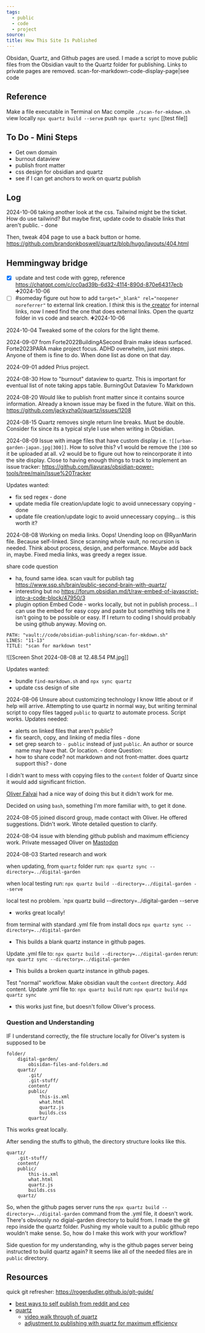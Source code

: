 ```yaml
---
tags:
  - public
  - code
  - project
source: 
title: How This Site Is Published
---
```

Obsidan, Quartz, and Github pages are used. I made a script to move public files from the Obsidian vault to the Quartz folder for publishing. Links to private pages are removed. scan-for-markdown-code-display-page|see code
## Reference
Make a file executable in Terminal on Mac
compile `./scan-for-mkdown.sh`
view locally `npx quartz build --serve`
push `npx quartz sync`
[[test file]]
## To Do - Mini Steps
- Get own domain
- burnout dataview
- publish front matter
- css design for obsidian and quartz
- see if I can get anchors to work on quartz publish
## Log

2024-10-06 taking another look at the css. Tailwind might be the ticket. How do use tailwind? But maybe first, update code to disable links that aren't public. - done

Then, tweak 404 page to use a back button or home. https://github.com/brandonkboswell/quartz/blob/hugo/layouts/404.html

## Hemmingway bridge
- [x] update and test code with ggrep, reference https://chatgpt.com/c/cc0ad39b-6d32-4114-890d-870e64317ecb ➕2024-10-06
- [ ] #someday figure out how to add `target="_blank" rel="noopener noreferrer"` to external link creation. I *think* this is the[ creator](https://github.com/jackyzha0/quartz/blob/af14ca7c4f754b07a5f32efc5265632f539ef103/quartz/components/Backlinks.tsx#L7) for internal links, now I need find the one that does external links. Open the quartz folder in vs code and search. ➕2024-10-06

2024-10-04 Tweaked some of the colors for the light theme.

2024-09-07 from Forte2022BuildingASecond Brain make ideas surfaced. Forte2023PARA make project focus. ADHD overwhelm, just mini steps. Anyone of them is fine to do. When done list as done on that day.

2024-09-01 added Prius project.

2024-08-30 How to "burnout" dataview to quartz. This is important for eventual list of note taking apps table. BurningOut Dataview To Markdown

2024-08-20 Would like to publish front matter since it contains source information. Already a known issue may be fixed in the future. Wait on this. https://github.com/jackyzha0/quartz/issues/1208

2024-08-15 Quartz removes single return line breaks. Must be double. Consider fix since its a typical style I use when writing in Obsidian.

2024-08-09 Issue with image files that have custom display i.e. `![[urban-garden-japan.jpg|300]]`.  How to solve this? v1 would be remove the `|300` so it be uploaded at all. v2 would be to figure out how to reincorporate it into the site display. Close to having enough things to track to implement an issue tracker: https://github.com/ljavuras/obsidian-power-tools/tree/main/Issue%20Tracker

Updates wanted:
- fix sed regex - done
- update media file creation/update logic to avoid unnecessary copying - done
- update file creation/update logic to avoid unnecessary copying... is this worth it?

2024-08-08 Working on media links. Oops! Unending loop on @RyanMarin file. Because self-linked. Since scanning whole vault, no recursion is needed. Think about process, design, and performance. Maybe add back in, maybe. Fixed media links, was greedy a regex issue.

share code question
- ha, found same idea. scan vault for publish tag https://www.ssp.sh/brain/public-second-brain-with-quartz/
- interesting but no https://forum.obsidian.md/t/raw-embed-of-javascript-into-a-code-block/47950/3 
- plugin option Embed Code - works locally, but not in publish process... I can use the embed for easy copy and paste but something tells me it isn't going to be possible or easy. If I return to coding I should probably be using github anyway. Moving on.

```embed-bash
PATH: "vault://code/obsidian-publishing/scan-for-mkdown.sh"
LINES: "11-13"
TITLE: "scan for markdown test" 
```
![[Screen Shot 2024-08-08 at 12.48.54 PM.jpg]]


Updates wanted:
- bundle `find-markdown.sh` and `npx sync quartz`
- update css design of site

2024-08-06 Unsure about customizing technology I know little about or if help will arrive. Attempting to use quartz in normal way, but writing terminal script to copy files tagged `public` to quartz to automate process. Script works. Updates needed: 
- alerts on linked files that aren't public?
- fix search, copy, and linking of media files - done
- set grep search to `- public` instead of just `public`. An author or source name may have that. Or location. - done
Question:
- how to share code? not markdown and not front-matter. does quartz support this? - done

I didn't want to mess with copying files to the `content` folder of Quartz since it would add significant friction.

[Oliver Falvai](https://oliverfalvai.com/evergreen/my-quartz-+-obsidian-note-publishing-setup) had a nice way of doing this but it didn't work for me.

Decided on using `bash`, something I'm more familiar with, to get it done. 

2024-08-05 joined discord group, made contact with Oliver. He offered suggestions. Didn't work. Wrote detailed question to clarify.

2024-08-04 issue with blending github publish and maximum efficiency work. Private messaged Oliver on [Mastodon](https://mastodon.social/@tapianicholas)

2024-08-03 Started research and work

when updating, from `quartz` folder run:
`npx quartz sync --directory=../digital-garden`

when local testing run:
`npx quartz build --directory=../digital-garden --serve`

local test no problem.
`npx quartz build --directory=../digital-garden --serve
- works great locally!

from terminal with standard .yml file from install docs
`npx quartz sync --directory=../digital-garden`
- This builds a blank quartz instance in github pages.

Update .yml file to:
`npx quartz build --directory=../digital-garden`
rerun:
`npx quartz sync --directory=../digital-garden`
- This builds a broken quartz instance in github pages.

Test "normal" workflow. Make obsidian vault the `content` directory. Add content.
Update .yml file to:
`npx quartz build`
run:
`npx quartz build`
`npx quartz sync`
- this works just fine, but doesn't follow Oliver's process.
### Question and Understanding

IF I understand correctly, the file structure locally for Oliver's system is supposed to be
```
folder/
    digital-garden/
        obisidan-files-and-folders.md
	quartz/
		.git/
	    .git-stuff/
	    content/
		public/
		    this-is.xml
		    what.html
		    quartz.js
		    builds.css
		quartz/
```

This works great locally.

After sending the stuffs to github, the directory structure looks like this.

```
quartz/
	.git-stuff/
	content/
	public/
		this-is.xml
		what.html
		quartz.js
		builds.css
	quartz/
```

So, when the github pages server runs the `npx quartz build --directory=../digital-garden` command from the .yml file, it doesn't work. There's obviously no digial-garden directory to build from. I made the git repo inside the quartz folder. Pushing my whole vault to a public github repo wouldn't make sense. So, how do I make this work with your workflow?

Side question for my understanding, why is the github pages server being instructed to build quartz again? It seems like all of the needed files are in `public` directory.

## Resources
quick git refresher: https://rogerdudler.github.io/git-guide/
- [best ways to self publish from reddit and ceo](https://www.reddit.com/r/ObsidianMD/comments/16e5jek/best_way_to_selfhost_obsidian_publish/)
- [quartz](https://quartz.jzhao.xyz/authoring-content)
	- [video walk through of quartz](https://www.youtube.com/watch?v=6s6DT1yN4dw)
	- [adjustment to publishing with quartz for maximum efficiency ](https://oliverfalvai.com/evergreen/my-quartz-+-obsidian-note-publishing-setup)
